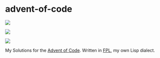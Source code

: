 # advent-of-code

![](https://img.shields.io/badge/day%20📅-20-blue)

![](https://img.shields.io/badge/stars%20⭐-27-yellow)

![](https://img.shields.io/badge/days%20completed-13-red)

My Solutions for the [Advent of Code](https://adventofcode.com/2021/).
Written in [FPL](https://github.com/rbutenuth/fpl), my own Lisp dialect.
